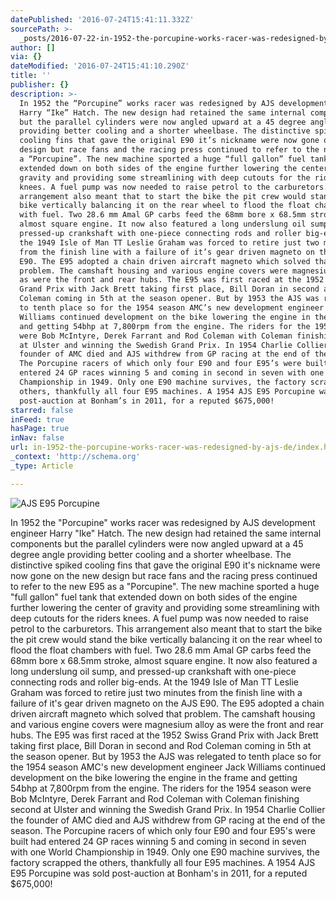 ```yaml
---
datePublished: '2016-07-24T15:41:11.332Z'
sourcePath: >-
  _posts/2016-07-22-in-1952-the-porcupine-works-racer-was-redesigned-by-ajs-de.md
author: []
via: {}
dateModified: '2016-07-24T15:41:10.290Z'
title: ''
publisher: {}
description: >-
  In 1952 the “Porcupine” works racer was redesigned by AJS development engineer
  Harry “Ike” Hatch. The new design had retained the same internal components
  but the parallel cylinders were now angled upward at a 45 degree angle
  providing better cooling and a shorter wheelbase. The distinctive spiked
  cooling fins that gave the original E90 it’s nickname were now gone on the new
  design but race fans and the racing press continued to refer to the new E95 as
  a “Porcupine”. The new machine sported a huge “full gallon” fuel tank that
  extended down on both sides of the engine further lowering the center of
  gravity and providing some streamlining with deep cutouts for the riders
  knees. A fuel pump was now needed to raise petrol to the carburetors. This
  arrangement also meant that to start the bike the pit crew would stand the
  bike vertically balancing it on the rear wheel to flood the float chambers
  with fuel. Two 28.6 mm Amal GP carbs feed the 68mm bore x 68.5mm stroke,
  almost square engine. It now also featured a long underslung oil sump, and
  pressed-up crankshaft with one-piece connecting rods and roller big-ends. At
  the 1949 Isle of Man TT Leslie Graham was forced to retire just two minutes
  from the finish line with a failure of it’s gear driven magneto on the AJS
  E90. The E95 adopted a chain driven aircraft magneto which solved that
  problem. The camshaft housing and various engine covers were magnesium alloy
  as were the front and rear hubs. The E95 was first raced at the 1952 Swiss
  Grand Prix with Jack Brett taking first place, Bill Doran in second and Rod
  Coleman coming in 5th at the season opener. But by 1953 the AJS was relegated
  to tenth place so for the 1954 season AMC’s new development engineer Jack
  Williams continued development on the bike lowering the engine in the frame
  and getting 54bhp at 7,800rpm from the engine. The riders for the 1954 season
  were Bob McIntyre, Derek Farrant and Rod Coleman with Coleman finishing second
  at Ulster and winning the Swedish Grand Prix. In 1954 Charlie Collier the
  founder of AMC died and AJS withdrew from GP racing at the end of the season.
  The Porcupine racers of which only four E90 and four E95’s were built had
  entered 24 GP races winning 5 and coming in second in seven with one World
  Championship in 1949. Only one E90 machine survives, the factory scrapped the
  others, thankfully all four E95 machines. A 1954 AJS E95 Porcupine was sold
  post-auction at Bonham’s in 2011, for a reputed $675,000!
starred: false
inFeed: true
hasPage: true
inNav: false
url: in-1952-the-porcupine-works-racer-was-redesigned-by-ajs-de/index.html
_context: 'http://schema.org'
_type: Article

---
```

![AJS E95 Porcupine](https://the-grid-user-content.s3-us-west-2.amazonaws.com/426ac2fd-9274-4651-a8eb-c2149351c7f4.jpg)

In 1952 the "Porcupine" works racer was redesigned by AJS development engineer Harry "Ike" Hatch. The new design had retained the same internal components but the parallel cylinders were now angled upward at a 45 degree angle providing better cooling and a shorter wheelbase. The distinctive spiked cooling fins that gave the original E90 it's nickname were now gone on the new design but race fans and the racing press continued to refer to the new E95 as a "Porcupine". The new machine sported a huge "full gallon" fuel tank that extended down on both sides of the engine further lowering the center of gravity and providing some streamlining with deep cutouts for the riders knees. A fuel pump was now needed to raise petrol to the carburetors. This arrangement also meant that to start the bike the pit crew would stand the bike vertically balancing it on the rear wheel to flood the float chambers with fuel. Two 28.6 mm Amal GP carbs feed the 68mm bore x 68.5mm stroke, almost square engine. It now also featured a long underslung oil sump, and pressed-up crankshaft with one-piece connecting rods and roller big-ends. At the 1949 Isle of Man TT Leslie Graham was forced to retire just two minutes from the finish line with a failure of it's gear driven magneto on the AJS E90\. The E95 adopted a chain driven aircraft magneto which solved that problem. The camshaft housing and various engine covers were magnesium alloy as were the front and rear hubs. The E95 was first raced at the 1952 Swiss Grand Prix with Jack Brett taking first place, Bill Doran in second and Rod Coleman coming in 5th at the season opener. But by 1953 the AJS was relegated to tenth place so for the 1954 season AMC's new development engineer Jack Williams continued development on the bike lowering the engine in the frame and getting 54bhp at 7,800rpm from the engine. The riders for the 1954 season were Bob McIntyre, Derek Farrant and Rod Coleman with Coleman finishing second at Ulster and winning the Swedish Grand Prix. In 1954 Charlie Collier the founder of AMC died and AJS withdrew from GP racing at the end of the season. The Porcupine racers of which only four E90 and four E95's were built had entered 24 GP races winning 5 and coming in second in seven with one World Championship in 1949\. Only one E90 machine survives, the factory scrapped the others, thankfully all four E95 machines. A 1954 AJS E95 Porcupine was sold post-auction at Bonham's in 2011, for a reputed $675,000!